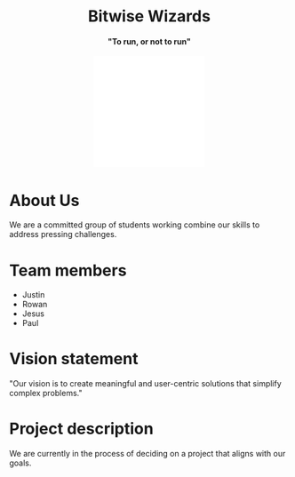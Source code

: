 <div style="text-align: center;">
    <h1>Bitwise Wizards</h1>
    <h4>"To run, or not to run"</h4>
    <img src="team/BitwizeWizardLogoWhite.svg" alt="Bitwize Wizards Logo" width="200">
</div>

# About Us
We are a committed group of students working combine our skills to address pressing challenges.

# Team members
- Justin
- Rowan
- Jesus
- Paul

# Vision statement
"Our vision is to create meaningful and user-centric solutions that simplify complex problems."

# Project description
We are currently in the process of deciding on a project that aligns with our goals.
